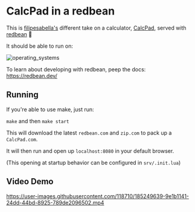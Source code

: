 # CalcPad in a redbean

This is [filipesabella's](https://github.com/filipesabella) different take on a calculator, [CalcPad](https://github.com/filipesabella/CalcPad), served with [redbean](https://justine.lol/redbean2/) 🦞

It should be able to run on:

![operating_systems](https://user-images.githubusercontent.com/118710/185252099-78dae183-bcec-41d3-b665-5de964dc4244.png)

To learn about developing with redbean, peep the docs: https://redbean.dev/

## Running

If you're able to use make, just run:

`make` and then `make start`

This will download the latest `redbean.com` and `zip.com` to pack up a `CalcPad.com`.

It will then run and open up `localhost:8080` in your default browser.

(This opening at startup behavior can be configured in `srv/.init.lua`)

## Video Demo

https://user-images.githubusercontent.com/118710/185249639-9e1b1141-24dd-44bd-8925-789de2096502.mp4

